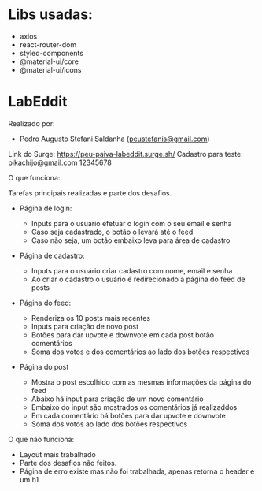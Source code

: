 # Libs usadas:
- axios
- react-router-dom
- styled-components
- @material-ui/core
- @material-ui/icons

# LabEddit

Realizado por:
- Pedro Augusto Stefani Saldanha (peustefanis@gmail.com)


Link do Surge: https://peu-paiva-labeddit.surge.sh/
Cadastro para teste:
pikachijo@gmail.com
12345678


O que funciona:

Tarefas principais realizadas e parte dos desafios.

- Página de login:
  - Inputs para o usuário efetuar o login com o seu email e senha
  - Caso seja cadastrado, o botão o levará até o feed
  - Caso não seja, um botão embaixo leva para área de cadastro
  
- Página de cadastro:
  - Inputs para o usuário criar cadastro com nome, email e senha
  - Ao criar o cadastro o usuário é redirecionado a página do feed de posts

- Página do feed:
  - Renderiza os 10 posts mais recentes
  - Inputs para criação de novo post
  - Botões para dar upvote e downvote em cada post botão comentários
  - Soma dos votos e dos comentários ao lado dos botões respectivos

- Página do post
  - Mostra o post escolhido com as mesmas informações da página do feed
  - Abaixo há input para criação de um novo comentário
  - Embaixo do input são mostrados os comentários já realizaddos
  - Em cada comentário há botões para dar upvote e downvote
  - Soma dos votos ao lado dos botões respectivos


O que não funciona: 
- Layout mais trabalhado
- Parte dos desafios não feitos.
- Página de erro existe mas não foi trabalhada, apenas retorna o header e um h1

